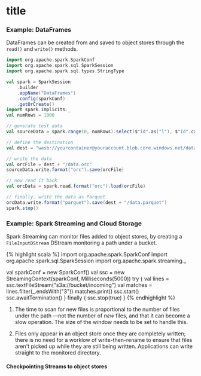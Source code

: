 <!---
  Licensed under the Apache License, Version 2.0 (the "License");
  you may not use this file except in compliance with the License.
  You may obtain a copy of the License at
  
   http://www.apache.org/licenses/LICENSE-2.0
  
  Unless required by applicable law or agreed to in writing, software
  distributed under the License is distributed on an "AS IS" BASIS,
  WITHOUT WARRANTIES OR CONDITIONS OF ANY KIND, either express or implied.
  See the License for the specific language governing permissions and
  limitations under the License. See accompanying LICENSE file.
-->

# title


### <a name="dataframes"></a>Example: DataFrames

DataFrames can be created from and saved to object stores through the `read()` and `write()` methods.

```scala
import org.apache.spark.SparkConf
import org.apache.spark.sql.SparkSession
import org.apache.spark.sql.types.StringType

val spark = SparkSession
    .builder
    .appName("DataFrames")
    .config(sparkConf)
    .getOrCreate()
import spark.implicits._
val numRows = 1000

// generate test data
val sourceData = spark.range(0, numRows).select($"id".as("l"), $"id".cast(StringType).as("s"))

// define the destination
val dest = "wasb://yourcontainer@youraccount.blob.core.windows.net/dataframes"

// write the data
val orcFile = dest + "/data.orc"
sourceData.write.format("orc").save(orcFile)

// now read it back
val orcData = spark.read.format("orc").load(orcFile)

// finally, write the data as Parquet
orcData.write.format("parquet").save(dest + "/data.parquet")
spark.stop()
```

### <a name="streaming"></a>Example: Spark Streaming and Cloud Storage

Spark Streaming can monitor files added to object stores, by
creating a `FileInputDStream` DStream monitoring a path under a bucket.

{% highlight scala %}
import org.apache.spark.SparkConf
import org.apache.spark.sql.SparkSession
import org.apache.spark.streaming._

val sparkConf = new SparkConf()
val ssc = new StreamingContext(sparkConf, Milliseconds(5000))
try {
  val lines = ssc.textFileStream("s3a://bucket/incoming")
  val matches = lines.filter(_.endsWith("3"))
  matches.print()
  ssc.start()
  ssc.awaitTermination()
} finally {
  ssc.stop(true)
}
{% endhighlight %}

1. The time to scan for new files is proportional to the number of files
under the path —not the number of *new* files, and that it can become a slow operation.
The size of the window needs to be set to handle this.

1. Files only appear in an object store once they are completely written; there
is no need for a worklow of write-then-rename to ensure that files aren't picked up
while they are still being written. Applications can write straight to the monitored directory.



#### <a name="checkpointing"></a>Checkpointing Streams to object stores


